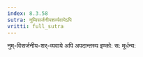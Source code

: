 ```yaml
---
index: 8.3.58
sutra: नुम्विसर्जनीयशर्व्यवायेऽपि
vritti: full_sutra
---
```


नुम्-विसर्जनीय-शर्-व्यवाये अपि अपदान्तस्य इण्को: स: मूर्धन्य: 